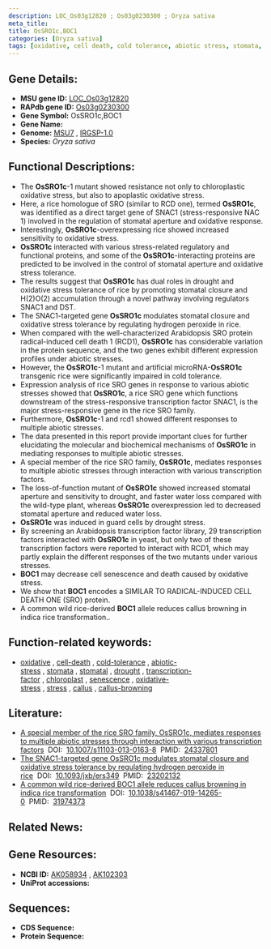 ```yaml
---
description: LOC_Os03g12820 ; Os03g0230300 ; Oryza sativa
meta_title:
title: OsSRO1c,BOC1
categories: [Oryza sativa]
tags: [oxidative, cell death, cold tolerance, abiotic stress, stomata, stomatal, drought, transcription factor, chloroplast, senescence, oxidative stress, stress, callus, callus browning]
---
```


## Gene Details:
- **MSU gene ID:** [LOC_Os03g12820](http://rice.uga.edu/cgi-bin/ORF_infopage.cgi?orf=LOC_Os03g12820)  
- **RAPdb gene ID:** [Os03g0230300](https://rapdb.dna.affrc.go.jp/locus/?name=Os03g0230300)  
- **Gene Symbol:** OsSRO1c,BOC1
- **Gene Name:**
- **Genome:**  [MSU7](http://rice.uga.edu/)&nbsp;,&nbsp;[IRGSP-1.0](https://rapdb.dna.affrc.go.jp/download/irgsp1.html)
- **Species:** *Oryza sativa*

## Functional Descriptions:
   - The **OsSRO1c**-1 mutant showed resistance not only to chloroplastic oxidative stress, but also to apoplastic oxidative stress.
   - Here, a rice homologue of SRO (similar to RCD one), termed **OsSRO1c**, was identified as a direct target gene of SNAC1 (stress-responsive NAC 1) involved in the regulation of stomatal aperture and oxidative response.
   - Interestingly, **OsSRO1c**-overexpressing rice showed increased sensitivity to oxidative stress.
   - **OsSRO1c** interacted with various stress-related regulatory and functional proteins, and some of the **OsSRO1c**-interacting proteins are predicted to be involved in the control of stomatal aperture and oxidative stress tolerance.
   - The results suggest that **OsSRO1c** has dual roles in drought and oxidative stress tolerance of rice by promoting stomatal closure and H(2)O(2) accumulation through a novel pathway involving regulators SNAC1 and DST.
   - The SNAC1-targeted gene **OsSRO1c** modulates stomatal closure and oxidative stress tolerance by regulating hydrogen peroxide in rice.
   - When compared with the well-characterized Arabidopsis SRO protein radical-induced cell death 1 (RCD1), **OsSRO1c** has considerable variation in the protein sequence, and the two genes exhibit different expression profiles under abiotic stresses.
   - However, the **OsSRO1c**-1 mutant and artificial microRNA-**OsSRO1c** transgenic rice were significantly impaired in cold tolerance.
   - Expression analysis of rice SRO genes in response to various abiotic stresses showed that **OsSRO1c**, a rice SRO gene which functions downstream of the stress-responsive transcription factor SNAC1, is the major stress-responsive gene in the rice SRO family.
   - Furthermore, **OsSRO1c**-1 and rcd1 showed different responses to multiple abiotic stresses.
   - The data presented in this report provide important clues for further elucidating the molecular and biochemical mechanisms of **OsSRO1c** in mediating responses to multiple abiotic stresses.
   - A special member of the rice SRO family, **OsSRO1c**, mediates responses to multiple abiotic stresses through interaction with various transcription factors.
   - The loss-of-function mutant of **OsSRO1c** showed increased stomatal aperture and sensitivity to drought, and faster water loss compared with the wild-type plant, whereas **OsSRO1c** overexpression led to decreased stomatal aperture and reduced water loss.
   - **OsSRO1c** was induced in guard cells by drought stress.
   - By screening an Arabidopsis transcription factor library, 29 transcription factors interacted with **OsSRO1c** in yeast, but only two of these transcription factors were reported to interact with RCD1, which may partly explain the different responses of the two mutants under various stresses.
   - **BOC1** may decrease cell senescence and death caused by oxidative stress.
   - We show that **BOC1** encodes a SIMILAR TO RADICAL-INDUCED CELL DEATH ONE (SRO) protein.
   - A common wild rice-derived **BOC1** allele reduces callus browning in indica rice transformation..

## Function-related keywords:
   - [oxidative](/tags/oxidative/)&nbsp;,&nbsp;[cell-death](/tags/cell-death/)&nbsp;,&nbsp;[cold-tolerance](/tags/cold-tolerance/)&nbsp;,&nbsp;[abiotic-stress](/tags/abiotic-stress/)&nbsp;,&nbsp;[stomata](/tags/stomata/)&nbsp;,&nbsp;[stomatal](/tags/stomatal/)&nbsp;,&nbsp;[drought](/tags/drought/)&nbsp;,&nbsp;[transcription-factor](/tags/transcription-factor/)&nbsp;,&nbsp;[chloroplast](/tags/chloroplast/)&nbsp;,&nbsp;[senescence](/tags/senescence/)&nbsp;,&nbsp;[oxidative-stress](/tags/oxidative-stress/)&nbsp;,&nbsp;[stress](/tags/stress/)&nbsp;,&nbsp;[callus](/tags/callus/)&nbsp;,&nbsp;[callus-browning](/tags/callus-browning/)

## Literature:
   - [A special member of the rice SRO family, OsSRO1c, mediates responses to multiple abiotic stresses through interaction with various transcription factors](https://www.doi.org/10.1007/s11103-013-0163-8)&nbsp;&nbsp;DOI:&nbsp;&nbsp;[10.1007/s11103-013-0163-8](https://www.doi.org/10.1007/s11103-013-0163-8)&nbsp;&nbsp;PMID:&nbsp;&nbsp;[24337801](https://pubmed.ncbi.nlm.nih.gov/24337801/)
   - [The SNAC1-targeted gene OsSRO1c modulates stomatal closure and oxidative stress tolerance by regulating hydrogen peroxide in rice](https://www.doi.org/10.1093/jxb/ers349)&nbsp;&nbsp;DOI:&nbsp;&nbsp;[10.1093/jxb/ers349](https://www.doi.org/10.1093/jxb/ers349)&nbsp;&nbsp;PMID:&nbsp;&nbsp;[23202132](https://pubmed.ncbi.nlm.nih.gov/23202132/)
   - [A common wild rice-derived BOC1 allele reduces callus browning in indica rice transformation](https://www.doi.org/10.1038/s41467-019-14265-0)&nbsp;&nbsp;DOI:&nbsp;&nbsp;[10.1038/s41467-019-14265-0](https://www.doi.org/10.1038/s41467-019-14265-0)&nbsp;&nbsp;PMID:&nbsp;&nbsp;[31974373](https://pubmed.ncbi.nlm.nih.gov/31974373/)

## Related News:

## Gene Resources:
- **NCBI ID:**  [AK058934](http://www.ncbi.nlm.nih.gov/nuccore/AK058934)&nbsp;,&nbsp;[AK102303](http://www.ncbi.nlm.nih.gov/nuccore/AK102303)
- **UniProt accessions:** [](https://www.uniprot.org/uniprotkb//entry)

## Sequences:
- **CDS Sequence:**
- **Protein Sequence:**
